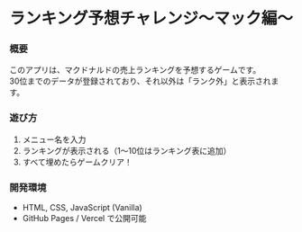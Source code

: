 # ランキング予想チャレンジ～マック編～

### 概要
このアプリは、マクドナルドの売上ランキングを予想するゲームです。  
30位までのデータが登録されており、それ以外は「ランク外」と表示されます。

### 遊び方
1. メニュー名を入力
2. ランキングが表示される（1〜10位はランキング表に追加）
3. すべて埋めたらゲームクリア！

### 開発環境
- HTML, CSS, JavaScript (Vanilla)
- GitHub Pages / Vercel で公開可能
